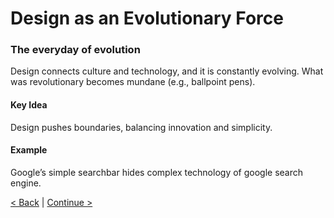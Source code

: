 # Design as an Evolutionary Force

### The everyday of evolution
Design connects culture and technology, and it is constantly evolving. What was revolutionary becomes mundane (e.g., ballpoint pens).

#### Key Idea
Design pushes boundaries, balancing innovation and simplicity.

#### Example
Google’s simple searchbar hides complex technology of google search engine.

[< Back](03.md) | 
[Continue >](05.md)
